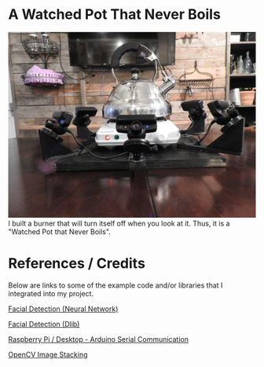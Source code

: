 # A Watched Pot That Never Boils
![A Watched Pot That Never Boils](https://github.com/hamac2003/WatchedPotThatNeverBoils/blob/master/wpnb_cover.JPG)
I built a burner that will turn itself off when you look at it. Thus, it is a "Watched Pot that Never Boils".


# References / Credits
Below are links to some of the example code and/or libraries that I integrated into my project.

[Facial Detection (Neural Network)](https://www.pyimagesearch.com/2018/02/26/face-detection-with-opencv-and-deep-learning/)

[Facial Detection (Dlib)](https://www.pyimagesearch.com/2018/04/02/faster-facial-landmark-detector-with-dlib/)

[Raspberry Pi / Desktop - Arduino Serial Communication](https://roboticsbackend.com/raspberry-pi-arduino-serial-communication/)

[OpenCV Image Stacking](https://answers.opencv.org/question/175912/how-to-display-multiple-images-in-one-window/)
